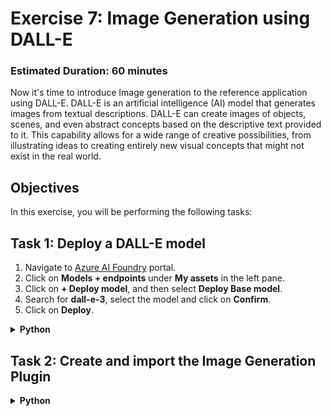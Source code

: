 # **Exercise 7**: Image Generation using DALL-E

### Estimated Duration: 60 minutes

Now it's time to introduce Image generation to the reference application using DALL-E. DALL-E is an artificial intelligence (AI) model that generates images from textual descriptions. DALL-E can create images of objects, scenes, and even abstract concepts based on the descriptive text provided to it. This capability allows for a wide range of creative possibilities, from illustrating ideas to creating entirely new visual concepts that might not exist in the real world.

## Objectives
In this exercise, you will be performing the following tasks:

## Task 1: Deploy a DALL-E model
1. Navigate to [Azure AI Foundry](https://ai.azure.com/) portal.
1.  Click on **Models + endpoints** under **My assets** in the left pane.
1.  Click on **+ Deploy model**, and then select **Deploy Base model**.
1. Search for **dall-e-3**, select the model and click on **Confirm**.
1. Click on **Deploy**.

<details>
<summary><strong>Python</strong></summary>

1. Navigate to `Python>src` directory and open **.env** file.
1. Navigate to AI Foundry Portal and on **dall-e-3** page, copy the **Target URI**.
1. Paste it besides `AZURE_TEXT_TO_IMAGE_ENDPOINT`.
    >Note:- Ensure that every value in the **.env** file is enclosed in **double quotes (")**.
1. Copy the API key from AI Foundry Portal and paste it besides `AZURE_TEXT_TO_IMAGE_API_KEY`.
1. Save the file.
</details>

## Task 2: Create and import the Image Generation Plugin
<details>
<summary><strong>Python</strong></summary>

1. Navigate to `Python>src>plugins` directory and create a new file named **ImageGenerationPlugin.py**.
1. Add the following code in the file:
    ```
    import os
    import json
    from typing import Annotated
    from semantic_kernel.functions import kernel_function
    from semantic_kernel.kernel import Kernel
    import httpx
    from PIL import Image

    class ImageGenerationPlugin:
        """Plugin for generating images using DALL-E."""

        def __init__(self):
            """Initialize the ImageGenerationPlugin."""
            pass

        @kernel_function(
            description="Generates an image based on the text prompt",
            name="generate_image"
        )
        async def generate_image(
            self, 
            prompt: Annotated[str, "Text description of the image to generate"],
            size: Annotated[str, "Size of the image (default: 1024x1024)"] = "1024x1024"
        ) -> str:
            """
            Generate an image using DALL-E based on the provided text prompt.
            Returns the URL of the generated image.
            """
            try:
                kernel = self._kernel
                image_service = kernel.get_service_by_id("image-service")

                # Generate the image (with parameters similar to the reference code)
                # model and n can be adjusted as needed for your specific environment
                result = await image_service.generate_image_async(
                    prompt=prompt,
                    size=size,
                    model="dalle3",  # Example model name
                    n=1,         # Number of images to generate
                    
                )

                image_dir = os.path.join(os.curdir, 'images')

                # If the directory doesn't exist, create it
                if not os.path.isdir(image_dir):
                    os.mkdir(image_dir)

                # Initialize the image path (note the filetype should be png)
                image_path = os.path.join(image_dir, 'generated_image.png')

                # Retrieve the generated image
                json_response = json.loads(result.model_dump_json())
                image_url = json_response["data"][0]["url"]  # extract image URL from response
                generated_image = httpx.get(image_url).content  # download the image

                with open(image_path, "wb") as image_file:
                    image_file.write(generated_image)

                # Display the image in the default image viewer
                image = Image.open(image_path)
                image.show()

                return f"Image generated successfully! URL: {image_url}"

            except Exception as e:
                return f"Error generating image: {str(e)}"
    ```
1. Navigate to `Python>src` directory and open **chat.py** file.
1. Add the following code in the `#Import Modules` section of the file.
    ```
    from plugins.ImageGenerationPlugin import ImageGenerationPlugin
    from semantic_kernel.connectors.ai.open_ai import AzureTextToImage
    ```
1. Add the following code in the `#Challenge 07 - Add DALL-E image generation service` section of the file.
    ```
    image_generation_service = AzureTextToImage(
        deployment_name=os.getenv("AZURE_TEXT_TO_IMAGE_DEPLOYMENT_NAME"),
        api_key=os.getenv("AZURE_TEXT_TO_IMAGE_API_KEY"),
        endpoint=os.getenv("AZURE_TEXT_TO_IMAGE_ENDPOINT"),
        service_id="image-service"
    )
    kernel.add_service(image_generation_service)
    ```
1. Add the following code in the `# Placeholder for Text To Image plugin` section of the file.
    ```
    image_plugin = ImageGenerationPlugin()
    image_plugin.set_kernel(kernel)
    kernel.add_plugin(
        image_plugin,
        plugin_name="ImageGeneration",
    )
    logger.info("Image Generation plugin loaded")
    ```
1. In case you encounter any indentation error, use the below code:
    ```
    import asyncio
    import logging
    from dotenv import load_dotenv
    from semantic_kernel import Kernel
    from semantic_kernel.connectors.ai.open_ai import AzureChatCompletion, OpenAITextToImage
    from semantic_kernel.connectors.ai.function_choice_behavior import FunctionChoiceBehavior
    from semantic_kernel.connectors.openapi_plugin import OpenAPIFunctionExecutionParameters
    from semantic_kernel.contents.chat_history import ChatHistory
    from semantic_kernel.functions import KernelArguments
    #Import Modules
    from semantic_kernel.connectors.ai.chat_completion_client_base import ChatCompletionClientBase
    from semantic_kernel.connectors.ai.open_ai import OpenAIChatPromptExecutionSettings
    import os
    from semantic_kernel.connectors.ai.open_ai.prompt_execution_settings.azure_chat_prompt_execution_settings import (
        AzureChatPromptExecutionSettings,
    )
    from plugins.time_plugin import TimePlugin
    from plugins.geo_coding_plugin import GeoPlugin
    from plugins.weather_plugin import WeatherPlugin
    from semantic_kernel.connectors.ai.open_ai import AzureTextEmbedding
    from plugins.ContosoSearchPlugin import ContosoSearchPlugin
    from plugins.ImageGenerationPlugin import ImageGenerationPlugin
    from semantic_kernel.connectors.ai.open_ai import AzureTextToImage


    #Add Logger
    logger = logging.getLogger(__name__)

    load_dotenv(override=True)

    chat_history = ChatHistory()

    def initialize_kernel():
    #Challene 02 - Add Kernel
        kernel = Kernel()
        #Challenge 02 - Chat Completion Service
        chat_completion_service = AzureChatCompletion(
            deployment_name=os.getenv("AZURE_OPENAI_CHAT_DEPLOYMENT_NAME"),
            api_key=os.getenv("AZURE_OPENAI_API_KEY"),
            endpoint=os.getenv("AZURE_OPENAI_ENDPOINT"),
            service_id="chat-service",
        )
        kernel.add_service(chat_completion_service)
        #Challenge 05 - Add Text Embedding service for semantic search
        text_embedding_service = AzureTextEmbedding(
            deployment_name=os.getenv("AZURE_OPENAI_EMBED_DEPLOYMENT_NAME"),
            api_key=os.getenv("AZURE_OPENAI_API_KEY"),
            endpoint=os.getenv("AZURE_OPENAI_ENDPOINT"),
            service_id="embedding-service"
        )
        kernel.add_service(text_embedding_service)
        logger.info("Text Embedding service added")
        #Challenge 07 - Add DALL-E image generation service
        image_generation_service = AzureTextToImage(
            deployment_name=os.getenv("AZURE_TEXT_TO_IMAGE_DEPLOYMENT_NAME"),
            api_key=os.getenv("AZURE_TEXT_TO_IMAGE_API_KEY"),
            endpoint=os.getenv("AZURE_TEXT_TO_IMAGE_ENDPOINT"),
            service_id="image-service"
        )
        kernel.add_service(image_generation_service)
        logger.info("DALL-E image generation service added")
        chat_completion_service = kernel.get_service(type=ChatCompletionClientBase)
        return kernel


    async def process_message(user_input):
        kernel = initialize_kernel()

        #Challenge 03 and 04 - Services Required
        #Challenge 03 - Create Prompt Execution Settings
        execution_settings = AzureChatPromptExecutionSettings()
        execution_settings.function_choice_behavior = FunctionChoiceBehavior.Auto()
        logger.info("Automatic function calling enabled")



        # Challenge 03 - Add Time Plugin
        # Placeholder for Time plugin
        time_plugin = TimePlugin()
        kernel.add_plugin(time_plugin, plugin_name="TimePlugin")
        logger.info("Time plugin loaded")

        kernel.add_plugin(
            GeoPlugin(),
            plugin_name="GeoLocation",
        )
        logger.info("GeoLocation plugin loaded")

        kernel.add_plugin(
            WeatherPlugin(),
            plugin_name="Weather",
        )
        logger.info("Weather plugin loaded")

        # Challenge 04 - Import OpenAPI Spec
        # Placeholder for OpenAPI plugin
        kernel.add_plugin_from_openapi(
            plugin_name="get_tasks",
            openapi_document_path="http://127.0.0.1:8000/openapi.json",
            execution_settings=OpenAPIFunctionExecutionParameters(
                enable_payload_namespacing=True,
            )
        )


        # Challenge 05 - Add Search Plugin
        kernel.add_plugin(
            ContosoSearchPlugin(),
            plugin_name="ContosoSearch",
        )
        logger.info("Contoso Handbook Search plugin loaded")

        # Challenge 06- Semantic kernel filters

        # Challenge 07 - Text To Image Plugin
        # Placeholder for Text To Image plugin
        image_plugin = ImageGenerationPlugin()
        image_plugin.set_kernel(kernel)
        kernel.add_plugin(
            image_plugin,
            plugin_name="ImageGeneration",
        )
        logger.info("Image Generation plugin loaded")

        # Start Challenge 02 - Sending a message to the chat completion service by invoking kernel
        global chat_history
        chat_history.add_user_message(user_input)
        chat_completion = kernel.get_service(type=ChatCompletionClientBase)
        response = await chat_completion.get_chat_message_content(
            chat_history=chat_history,
            settings=execution_settings,
            kernel=kernel
        )
        chat_history.add_assistant_message(str(response))

            #return result
        logger.info(f"Response: {response}")
        return response

    def reset_chat_history():
        global chat_history
        chat_history = ChatHistory()
    ```
1. Save the file.
1. Right click on `Python>src` in the left pane and select **Open in Integrated Terminal**.
1. Use the following command to run the app:
    ```
    streamlit run app.py
    ```
1. If the app does not open automatically in the browser, you can access it using the following **URL**:
    ```
    http://localhost:8501
    ```
1. Submit the following prompt and see how the AI responds:
    ```
    Create a picture of a cute kitten wearing a hat.
    ```
</details>
